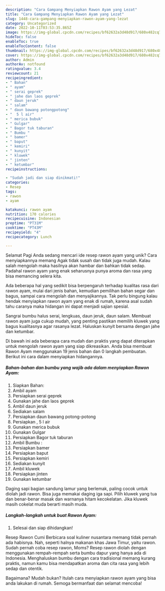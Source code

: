 ```yaml
---
description: "Cara Gampang Menyiapkan Rawon Ayam yang Lezat"
title: "Cara Gampang Menyiapkan Rawon Ayam yang Lezat"
slug: 1448-cara-gampang-menyiapkan-rawon-ayam-yang-lezat
category: Uncategorized
date: 2022-10-11T03:53:35.865Z
image: https://img-global.cpcdn.com/recipes/bf62632a3d48d917/680x482cq70/rawon-ayam-foto-resep-utama.jpg
hideToc: false
enableToc: true
enableTocContent: false
thumbnail: https://img-global.cpcdn.com/recipes/bf62632a3d48d917/680x482cq70/rawon-ayam-foto-resep-utama.jpg
cover: https://img-global.cpcdn.com/recipes/bf62632a3d48d917/680x482cq70/rawon-ayam-foto-resep-utama.jpg
author: Admin
authorAv: notfound
ratingvalue: 3.4
reviewcount: 21
recipeingredient:
- " Bahan"
- " ayam"
- " serai geprek"
- " jahe dan laos geprek"
- " daun jeruk"
- " salam"
- " daun bawang potongpotong"
- "  5 l air"
- " merica bubuk"
- " Gulgar"
- " Bagor tuk taburan"
- " Bumbu "
- " bamer"
- " baput"
- " kemiri"
- " kunyit"
- " kluwek"
- " jinten"
- " ketumbar"
recipeinstructions:

- "Sudah jadi dan siap dinikmati!"
categories:
- Resep
tags:
- rawon
- ayam

katakunci: rawon ayam 
nutrition: 170 calories
recipecuisine: Indonesian
preptime: "PT31M"
cooktime: "PT43M"
recipeyield: "4"
recipecategory: Lunch

---
```



Selamat Pagi Anda sedang mencari ide resep rawon ayam yang unik? Cara menyiapkannya memang Agak tidak susah dan tidak juga mudah. Kalau salah mengolah maka hasilnya akan hambar dan bahkan tidak sedap. Padahal rawon ayam yang enak seharusnya punya aroma dan rasa yang bisa memancing selera kita.


Ada beberapa hal yang sedikit bisa berpengaruh terhadap kualitas rasa dari rawon ayam, mulai dari jenis bahan, kemudian pemilihan bahan segar dan bagus, sampai cara mengolah dan menyajikannya. Tak perlu bingung kalau hendak menyiapkan rawon ayam yang enak di rumah, karena asal sudah tahu caranya maka hidangan ini dapat menjadi sajian spesial.

Sangrai bumbu halus serai, lengkuas, daun jeruk, daun salam. Membuat rawon ayam juga cukup mudah, yang penting pastikan memilih kluwek yang bagus kualitasnya agar rasanya lezat. Haluskan kunyit bersama dengan jahe dan ketumbar.


Di bawah ini ada beberapa cara mudah dan praktis yang dapat diterapkan untuk mengolah rawon ayam yang siap dikreasikan. Anda bisa membuat Rawon Ayam menggunakan 19 jenis bahan dan 0 langkah pembuatan. Berikut ini cara dalam menyiapkan hidangannya.

<!--inarticleads1-->

##### Bahan-bahan dan bumbu yang wajib ada dalam menyiapkan Rawon Ayam:

1. Siapkan  Bahan:
1. Ambil  ayam
1. Persiapkan  serai geprek
1. Gunakan  jahe dan laos geprek
1. Ambil  daun jeruk
1. Sediakan  salam
1. Persiapkan  daun bawang potong-potong
1. Persiapkan  , 5 l air
1. Gunakan  merica bubuk
1. Gunakan  Gulgar
1. Persiapkan  Bagor tuk taburan
1. Ambil  Bumbu :
1. Persiapkan  bamer
1. Persiapkan  baput
1. Persiapkan  kemiri
1. Sediakan  kunyit
1. Ambil  kluwek
1. Persiapkan  jinten
1. Gunakan  ketumbar


Daging sapi bagian sandung lamur yang berlemak, paling cocok untuk diolah jadi rawon. Bisa juga memakai daging iga sapi. Pilih kluwek yang tua dan benar-benar masak dan warnanya hitam kecokelatan. Jika kluwek masih cokelat muda berarti masih muda. 

<!--inarticleads2-->

##### Langkah-langkah untuk buat Rawon Ayam:


1. Selesai dan siap dihidangkan!

Resep Rawon Cumi Berbicara soal kuliner nusantara memang tidak pernah ada habisnya. Nah, seperti halnya makanan khas Jawa Timur, yaitu rawon. Sudah pernah coba resep rawon, Moms? Resep rawon diolah dengan menggunakan rempah-rempah serta bumbu dapur yang hanya ada di Indonesia. Menghaluskan bumbu dengan cara tradisional memang kurang praktis, namun kamu bisa mendapatkan aroma dan cita rasa yang lebih sedap dan otentik. 

Bagaimana? Mudah bukan? Itulah cara menyiapkan rawon ayam yang bisa anda lakukan di rumah. Semoga bermanfaat dan selamat mencoba!
